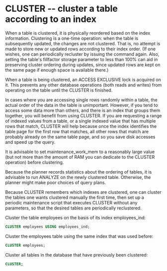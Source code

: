 # CLUSTER -- cluster a table according to an index

When a table is clustered, it is physically reordered based on the index information. Clustering is a one-time operation: when the table is subsequently updated, the changes are not clustered. That is, no attempt is made to store new or updated rows according to their index order. (If one wishes, one can periodically recluster by issuing the command again. Also, setting the table's fillfactor storage parameter to less than 100% can aid in preserving cluster ordering during updates, since updated rows are kept on the same page if enough space is available there.)

When a table is being clustered, an ACCESS EXCLUSIVE lock is acquired on it. This prevents any other database operations (both reads and writes) from operating on the table until the CLUSTER is finished.

In cases where you are accessing single rows randomly within a table, the actual order of the data in the table is unimportant. However, if you tend to access some data more than others, and there is an index that groups them together, you will benefit from using CLUSTER. If you are requesting a range of indexed values from a table, or a single indexed value that has multiple rows that match, CLUSTER will help because once the index identifies the table page for the first row that matches, all other rows that match are probably already on the same table page, and so you save disk accesses and speed up the query.

It is advisable to set maintenance_work_mem to a reasonably large value (but not more than the amount of RAM you can dedicate to the CLUSTER operation) before clustering.

Because the planner records statistics about the ordering of tables, it is advisable to run ANALYZE on the newly clustered table. Otherwise, the planner might make poor choices of query plans.

Because CLUSTER remembers which indexes are clustered, one can cluster the tables one wants clustered manually the first time, then set up a periodic maintenance script that executes CLUSTER without any parameters, so that the desired tables are periodically reclustered.

Cluster the table employees on the basis of its index employees_ind:

```sql
CLUSTER employees USING employees_ind;

```

Cluster the employees table using the same index that was used before:
```sql
CLUSTER employees;
```

Cluster all tables in the database that have previously been clustered:
```sql
CLUSTER;
```





